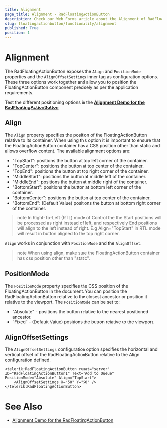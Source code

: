 ```yaml
---
title: Alignment
page_title: Alignment - RadFloatingActionButton
description: Check our Web Forms article about the Alignment of RadFloatingActionButton.
slug: floatingactionbutton/functionality/alignment
published: True
position: 1
---
```


# Alignment

The RadFloatingActionButton exposes the `Align` and `PositionMode` properties and the `AlignOffsetSettings` inner tag as configuration options. These three options work together and allow you to position the FloatingActionButton component precisely as per the application requirements.

Test the different positioning options in the **[Alignment Demo for the RadFloatingActionButton](https://demos.telerik.com/aspnet-ajax/floatingactionbutton/alignment/defaultcs.aspx)**

## Align

The `Align` property specifies the position of the FloatingActionButton relative to its container. When using this option it is important to ensure that the FloatingActionButton container has a CSS position other than static and allows overflow content. The available alignment options are:

 - "TopStart": positions the button at top left corner of the container.
 - "TopCenter": positions the button at top center of the container.
 - "TopEnd": positions the button at top right corner of the container.
 - "MiddleStart": positions the button at middle left of the container.
 - "MiddleEnd": positions the button at middle right of the container.
 - "BottomStart": positions the button at bottom left corner of the container.
 - "BottomCenter": positions the button at top center of the container.
 - "BottomEnd": (Default Value) positions the button at bottom right corner of the container.

>note In Right-To-Left (RTL) mode of Control the the Start positions will be processed as right instead of left, and respectively End positions will align to the left instead of right. E.g Align="TopStart" in RTL mode will result in button aligned to the top right corner.

`Align` works in conjunction with `PositionMode` and the `AlignOffset`.

>note When using align, make sure the FloatingActionButton container has css position other than "static".

## PositionMode

The `PositionMode` property specifies the CSS position of the FloatingActionButton in the document. You can position the RadFloatingActionButton relative to the closest ancestor or position it relative to the viewport. The `PositionMode` can be set to:

 - "Absolute" - positions the button relative to the nearest positioned ancestor.
 - "Fixed" - (Default Value) positions the button relative to the viewport. 


## AlignOffsetSettings

The `AlignOffsetSettings` configuration option specifies the horizontal and vertical offset of the RadFloatingActionButton relative to the Align configuration defined.

````ASPX
<telerik:RadFloatingActionButton runat="server" ID="RadFloatingActionButton1" Text="Add to Queue" PositionMode="Absolute" Align="TopStart">
    <AlignOffsetSettings X="50" Y="50" />
</telerik:RadFloatingActionButton>
````

# See Also

 * [Alignment Demo for the RadFloatingActionButton](https://demos.telerik.com/aspnet-ajax/floatingactionbutton/alignment/defaultcs.aspx)


